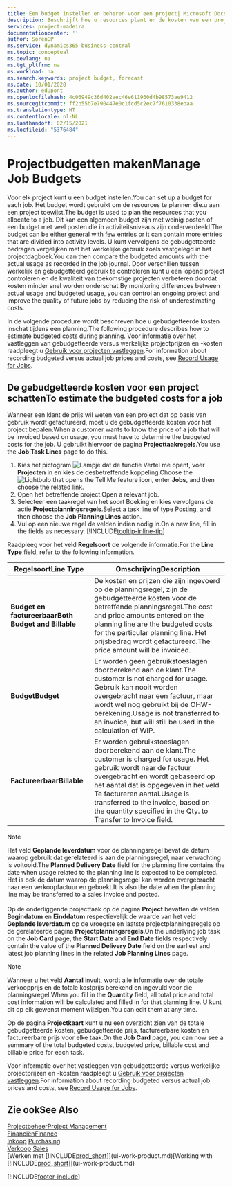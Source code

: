 ```yaml
---
title: Een budget instellen en beheren voor een project| Microsoft Docs
description: Beschrijft hoe u resources plant en de kosten van een project voorspelt en beheert door een budget voor elk project in te stellen.
services: project-madeira
documentationcenter: ''
author: SorenGP
ms.service: dynamics365-business-central
ms.topic: conceptual
ms.devlang: na
ms.tgt_pltfrm: na
ms.workload: na
ms.search.keywords: project budget, forecast
ms.date: 10/01/2020
ms.author: edupont
ms.openlocfilehash: 4c06949c36d402aec46e611960d4b98573ae9412
ms.sourcegitcommit: ff2b55b7e790447e0c1fcd5c2ec7f7610338ebaa
ms.translationtype: HT
ms.contentlocale: nl-NL
ms.lasthandoff: 02/15/2021
ms.locfileid: "5376484"
---
```

# <a name="manage-job-budgets"></a><span data-ttu-id="9e828-103">Projectbudgetten maken</span><span class="sxs-lookup"><span data-stu-id="9e828-103">Manage Job Budgets</span></span>
<span data-ttu-id="9e828-104">Voor elk project kunt u een budget instellen.</span><span class="sxs-lookup"><span data-stu-id="9e828-104">You can set up a budget for each job.</span></span> <span data-ttu-id="9e828-105">Het budget wordt gebruikt om de resources te plannen die.u aan een project toewijst.</span><span class="sxs-lookup"><span data-stu-id="9e828-105">The budget is used to plan the resources that you allocate to a job.</span></span> <span data-ttu-id="9e828-106">Dit kan een algemeen budget zijn met weinig posten of een budget met veel posten die in activiteitsniveaus zijn onderverdeeld.</span><span class="sxs-lookup"><span data-stu-id="9e828-106">The budget can be either general with few entries or it can contain more entries that are divided into activity levels.</span></span> <span data-ttu-id="9e828-107">U kunt vervolgens de gebudgetteerde bedragen vergelijken met het werkelijke gebruik zoals vastgelegd in het projectdagboek.</span><span class="sxs-lookup"><span data-stu-id="9e828-107">You can then compare the budgeted amounts with the actual usage as recorded in the job journal.</span></span> <span data-ttu-id="9e828-108">Door verschillen tussen werkelijk en gebudgetteerd gebruik te controleren kunt u een lopend project controleren en de kwaliteit van toekomstige projecten verbeteren doordat kosten minder snel worden onderschat.</span><span class="sxs-lookup"><span data-stu-id="9e828-108">By monitoring differences between actual usage and budgeted usage, you can control an ongoing project and improve the quality of future jobs by reducing the risk of underestimating costs.</span></span>

<span data-ttu-id="9e828-109">In de volgende procedure wordt beschreven hoe u gebudgetteerde kosten inschat tijdens een planning.</span><span class="sxs-lookup"><span data-stu-id="9e828-109">The following procedure describes how to estimate budgeted costs during planning.</span></span> <span data-ttu-id="9e828-110">Voor informatie over het vastleggen van gebudgetteerde versus werkelijke projectprijzen en -kosten raadpleegt u [Gebruik voor projecten vastleggen](projects-how-record-job-usage.md).</span><span class="sxs-lookup"><span data-stu-id="9e828-110">For information about recording budgeted versus actual job prices and costs, see [Record Usage for Jobs](projects-how-record-job-usage.md).</span></span>  

## <a name="to-estimate-the-budgeted-costs-for-a-job"></a><a name="JobBudgetCosts"></a> <span data-ttu-id="9e828-111">De gebudgetteerde kosten voor een project schatten</span><span class="sxs-lookup"><span data-stu-id="9e828-111">To estimate the budgeted costs for a job</span></span>
<span data-ttu-id="9e828-112">Wanneer een klant de prijs wil weten van een project dat op basis van gebruik wordt gefactureerd, moet u de gebudgetteerde kosten voor het project bepalen.</span><span class="sxs-lookup"><span data-stu-id="9e828-112">When a customer wants to know the price of a job that will be invoiced based on usage, you must have to determine the budgeted costs for the job.</span></span> <span data-ttu-id="9e828-113">U gebruikt hiervoor de pagina **Projecttaakregels**.</span><span class="sxs-lookup"><span data-stu-id="9e828-113">You use the **Job Task Lines** page to do this.</span></span>

1. <span data-ttu-id="9e828-114">Kies het pictogram ![Lampje dat de functie Vertel me opent](media/ui-search/search_small.png "Vertel me wat u wilt doen"), voer **Projecten** in en kies de desbetreffende koppeling.</span><span class="sxs-lookup"><span data-stu-id="9e828-114">Choose the ![Lightbulb that opens the Tell Me feature](media/ui-search/search_small.png "Tell me what you want to do") icon, enter **Jobs**, and then choose the related link.</span></span>  
2. <span data-ttu-id="9e828-115">Open het betreffende project.</span><span class="sxs-lookup"><span data-stu-id="9e828-115">Open a relevant job.</span></span>
3. <span data-ttu-id="9e828-116">Selecteer een taakregel van het soort Boeking en kies vervolgens de actie **Projectplanningsregels**.</span><span class="sxs-lookup"><span data-stu-id="9e828-116">Select a task line of type Posting, and then choose the **Job Planning Lines** action.</span></span>
4. <span data-ttu-id="9e828-117">Vul op een nieuwe regel de velden indien nodig in.</span><span class="sxs-lookup"><span data-stu-id="9e828-117">On a new line, fill in the fields as necessary.</span></span> [!INCLUDE[tooltip-inline-tip](includes/tooltip-inline-tip_md.md)]   

<span data-ttu-id="9e828-118">Raadpleeg voor het veld **Regelsoort** de volgende informatie.</span><span class="sxs-lookup"><span data-stu-id="9e828-118">For the **Line Type** field, refer to the following information.</span></span>  

| <span data-ttu-id="9e828-119">Regelsoort</span><span class="sxs-lookup"><span data-stu-id="9e828-119">Line Type</span></span> | <span data-ttu-id="9e828-120">Omschrijving</span><span class="sxs-lookup"><span data-stu-id="9e828-120">Description</span></span> |
| --- | --- |
| <span data-ttu-id="9e828-121">**Budget en factureerbaar**</span><span class="sxs-lookup"><span data-stu-id="9e828-121">**Both Budget and Billable**</span></span> |<span data-ttu-id="9e828-122">De kosten en prijzen die zijn ingevoerd op de planningsregel, zijn de gebudgetteerde kosten voor de betreffende planningsregel.</span><span class="sxs-lookup"><span data-stu-id="9e828-122">The cost and price amounts entered on the planning line are the budgeted costs for the particular planning line.</span></span> <span data-ttu-id="9e828-123">Het prijsbedrag wordt gefactureerd.</span><span class="sxs-lookup"><span data-stu-id="9e828-123">The price amount will be invoiced.</span></span> |
| <span data-ttu-id="9e828-124">**Budget**</span><span class="sxs-lookup"><span data-stu-id="9e828-124">**Budget**</span></span> |<span data-ttu-id="9e828-125">Er worden geen gebruikstoeslagen doorberekend aan de klant.</span><span class="sxs-lookup"><span data-stu-id="9e828-125">The customer is not charged for usage.</span></span> <span data-ttu-id="9e828-126">Gebruik kan nooit worden overgebracht naar een factuur, maar wordt wel nog gebruikt bij de OHW-berekening.</span><span class="sxs-lookup"><span data-stu-id="9e828-126">Usage is not transferred to an invoice, but will still be used in the calculation of WIP.</span></span> |
| <span data-ttu-id="9e828-127">**Factureerbaar**</span><span class="sxs-lookup"><span data-stu-id="9e828-127">**Billable**</span></span> |<span data-ttu-id="9e828-128">Er worden gebruikstoeslagen doorberekend aan de klant.</span><span class="sxs-lookup"><span data-stu-id="9e828-128">The customer is charged for usage.</span></span> <span data-ttu-id="9e828-129">Het gebruik wordt naar de factuur overgebracht en wordt gebaseerd op het aantal dat is opgegeven in het veld Te factureren aantal.</span><span class="sxs-lookup"><span data-stu-id="9e828-129">Usage is transferred to the invoice, based on the quantity specified in the Qty. to Transfer to Invoice field.</span></span> |

> [!NOTE]  
> <span data-ttu-id="9e828-130">Het veld **Geplande leverdatum** voor de planningsregel bevat de datum waarop gebruik dat gerelateerd is aan de planningsregel, naar verwachting is voltooid.</span><span class="sxs-lookup"><span data-stu-id="9e828-130">The **Planned Delivery Date** field for the planning line contains the date when usage related to the planning line is expected to be completed.</span></span> <span data-ttu-id="9e828-131">Het is ook de datum waarop de planningsregel kan worden overgebracht naar een verkoopfactuur en geboekt.</span><span class="sxs-lookup"><span data-stu-id="9e828-131">It is also the date when the planning line may be transferred to a sales invoice and posted.</span></span> <br /><br /> <span data-ttu-id="9e828-132">Op de onderliggende projecttaak op de pagina **Project** bevatten de velden **Begindatum** en **Einddatum** respectievelijk de waarde van het veld **Geplande leverdatum** op de vroegste en laatste projectplanningsregels op de gerelateerde pagina **Projectplanningsregels**.</span><span class="sxs-lookup"><span data-stu-id="9e828-132">On the underlying job task on the **Job Card** page, the **Start Date** and **End Date** fields respectively contain the value of the **Planned Delivery Date** field on the earliest and latest job planning lines in the related **Job Planning Lines** page.</span></span>

> [!NOTE]  
>   <span data-ttu-id="9e828-133">Wanneer u het veld **Aantal** invult, wordt alle informatie over de totale verkoopprijs en de totale kostprijs berekend en ingevuld voor die planningsregel.</span><span class="sxs-lookup"><span data-stu-id="9e828-133">When you fill in the **Quantity** field, all total price and total cost information will be calculated and filled in for that planning line.</span></span> <span data-ttu-id="9e828-134">U kunt dit op elk gewenst moment wijzigen.</span><span class="sxs-lookup"><span data-stu-id="9e828-134">You can edit them at any time.</span></span>

<span data-ttu-id="9e828-135">Op de pagina **Projectkaart** kunt u nu een overzicht zien van de totale gebudgetteerde kosten, gebudgetteerde prijs, factureerbare kosten en factureerbare prijs voor elke taak.</span><span class="sxs-lookup"><span data-stu-id="9e828-135">On the **Job Card** page, you can now see a summary of the total budgeted costs, budgeted price, billable cost and billable price for each task.</span></span>

<span data-ttu-id="9e828-136">Voor informatie over het vastleggen van gebudgetteerde versus werkelijke projectprijzen en -kosten raadpleegt u [Gebruik voor projecten vastleggen](projects-how-record-job-usage.md).</span><span class="sxs-lookup"><span data-stu-id="9e828-136">For information about recording budgeted versus actual job prices and costs, see [Record Usage for Jobs](projects-how-record-job-usage.md).</span></span>

## <a name="see-also"></a><span data-ttu-id="9e828-137">Zie ook</span><span class="sxs-lookup"><span data-stu-id="9e828-137">See Also</span></span>
[<span data-ttu-id="9e828-138">Projectbeheer</span><span class="sxs-lookup"><span data-stu-id="9e828-138">Project Management</span></span>](projects-manage-projects.md)  
[<span data-ttu-id="9e828-139">Financiën</span><span class="sxs-lookup"><span data-stu-id="9e828-139">Finance</span></span>](finance.md)  
<span data-ttu-id="9e828-140">[Inkoop](purchasing-manage-purchasing.md)       </span><span class="sxs-lookup"><span data-stu-id="9e828-140">[Purchasing](purchasing-manage-purchasing.md)       </span></span>  
<span data-ttu-id="9e828-141">[Verkoop](sales-manage-sales.md)    </span><span class="sxs-lookup"><span data-stu-id="9e828-141">[Sales](sales-manage-sales.md)    </span></span>  
<span data-ttu-id="9e828-142">[Werken met [!INCLUDE[prod_short](includes/prod_short.md)]](ui-work-product.md)</span><span class="sxs-lookup"><span data-stu-id="9e828-142">[Working with [!INCLUDE[prod_short](includes/prod_short.md)]](ui-work-product.md)</span></span>  


[!INCLUDE[footer-include](includes/footer-banner.md)]